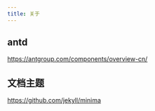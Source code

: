 ```yaml
---
title: 关于
---
```


## antd
https://antgroup.com/components/overview-cn/






## 文档主题
https://github.com/jekyll/minima
